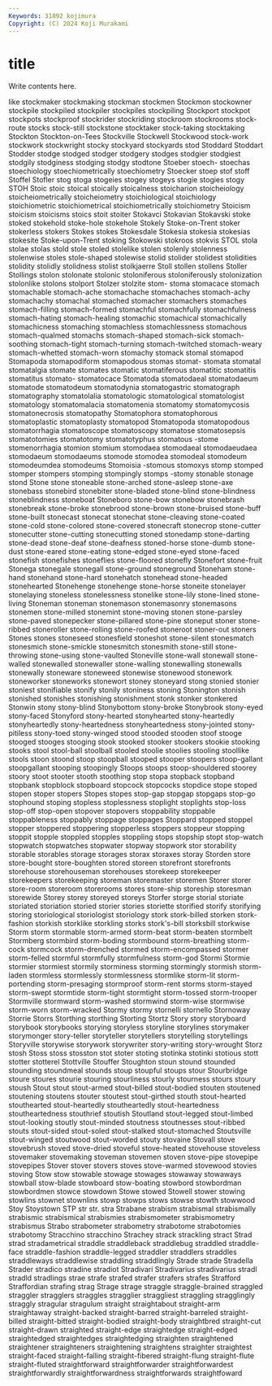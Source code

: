```yaml
---
Keywords: 31892 kojimura
Copyright: (C) 2024 Koji Murakami
---
```


# title

Write contents here.



like stockmaker stockmaking stockman
stockmen Stockmon stockowner stockpile stockpiled stockpiler stockpiles stockpiling Stockport stockpot
stockpots stockproof stockrider stockriding stockroom stockrooms stock-route stocks stock-still stockstone
stocktaker stock-taking stocktaking Stockton Stockton-on-Tees Stockville Stockwell Stockwood stock-work stockwork
stockwright stocky stockyard stockyards stod Stoddard Stoddart Stodder stodge stodged
stodger stodgery stodges stodgier stodgiest stodgily stodginess stodging stodgy stodtone
Stoeber stoech- stoechas stoechiology stoechiometrically stoechiometry Stoecker stoep stof stoff
Stoffel Stofler stog stoga stogeies stogey stogeys stogie stogies stogy
STOH Stoic stoic stoical stoically stoicalness stoicharion stoicheiology stoicheiometrically stoicheiometry
stoichiological stoichiology stoichiometric stoichiometrical stoichiometrically stoichiometry Stoicism stoicism stoicisms stoics
stoit stoiter Stokavci Stokavian Stokavski stoke stoked stokehold stoke-hole stokehole
Stokely Stoke-on-Trent stoker stokerless stokers Stokes stokes Stokesdale Stokesia stokesia
stokesias stokesite Stoke-upon-Trent stoking Stokowski stokroos stokvis STOL stola stolae
stolas stold stole stoled stolelike stolen stolenly stolenness stolenwise stoles
stole-shaped stolewise stolid stolider stolidest stolidities stolidity stolidly stolidness stolist
stolkjaerre Stoll stollen stollens Stoller Stollings stolon stolonate stolonic stoloniferous
stoloniferously stolonization stolonlike stolons stolport Stolzer stolzite stom- stoma stomacace
stomach stomachable stomach-ache stomachache stomachaches stomach-achy stomachachy stomachal stomached stomacher
stomachers stomaches stomach-filling stomach-formed stomachful stomachfully stomachfulness stomach-hating stomach-healing stomachic
stomachical stomachically stomachicness stomaching stomachless stomachlessness stomachous stomach-qualmed stomachs stomach-shaped
stomach-sick stomach-soothing stomach-tight stomach-turning stomach-twitched stomach-weary stomach-whetted stomach-worn stomachy stomack
stomal stomapod Stomapoda stomapodiform stomapodous stomas stomat- stomata stomatal stomatalgia
stomate stomates stomatic stomatiferous stomatitic stomatitis stomatitus stomato- stomatocace Stomatoda
stomatodaeal stomatodaeum stomatode stomatodeum stomatodynia stomatogastric stomatograph stomatography stomatolalia stomatologic
stomatological stomatologist stomatology stomatomalacia stomatomenia stomatomy stomatomycosis stomatonecrosis stomatopathy Stomatophora
stomatophorous stomatoplastic stomatoplasty stomatopod Stomatopoda stomatopodous stomatorrhagia stomatoscope stomatoscopy stomatose
stomatosepsis stomatotomies stomatotomy stomatotyphus stomatous -stome stomenorrhagia stomion stomium stomodaea
stomodaeal stomodaeudaea stomodaeum stomodaeums stomode stomodea stomodeal stomodeum stomodeumdea stomodeums
Stomoisia -stomous stomoxys stomp stomped stomper stompers stomping stompingly stomps
-stomy stonable stonage stond Stone stone stoneable stone-arched stone-asleep stone-axe
stonebass stonebird stonebiter stone-bladed stone-blind stone-blindness stoneblindness stoneboat Stoneboro stone-bow
stonebow stonebrash stonebreak stone-broke stonebrood stone-brown stone-bruised stone-buff stone-built stonecast
stonecat stonechat stone-cleaving stone-coated stone-cold stone-colored stone-covered stonecraft stonecrop stone-cutter
stonecutter stone-cutting stonecutting stoned stonedamp stone-darting stone-dead stone-deaf stone-deafness stoned-horse
stone-dumb stone-dust stone-eared stone-eating stone-edged stone-eyed stone-faced stonefish stonefishes stoneflies
stone-floored stonefly Stonefort stone-fruit Stonega stonegale stonegall stone-ground stoneground Stoneham
stone-hand stonehand stone-hard stonehatch stonehead stone-headed stonehearted Stonehenge stonehenge stone-horse
stoneite stonelayer stonelaying stoneless stonelessness stonelike stone-lily stone-lined stone-living Stoneman
stoneman stonemason stonemasonry stonemasons stonemen stone-milled stonemint stone-moving stonen stone-parsley
stone-paved stonepecker stone-pillared stone-pine stoneput stoner stone-ribbed stoneroller stone-rolling stone-roofed
stoneroot stoner-out stoners Stones stones stoneseed stonesfield stoneshot stone-silent stonesmatch
stonesmich stone-smickle stonesmitch stonesmith stone-still stone-throwing stone-using stone-vaulted Stoneville stone-wall
stonewall stone-walled stonewalled stonewaller stone-walling stonewalling stonewalls stonewally stoneware stoneweed
stonewise stonewood stonework stoneworker stoneworks stonewort stoney stoneyard stong stonied
stonier stoniest stonifiable stonify stonily stoniness stoning Stonington stonish stonished
stonishes stonishing stonishment stonk stonker stonkered Stonwin stony stony-blind Stonybottom
stony-broke Stonybrook stony-eyed stony-faced Stonyford stony-hearted stonyhearted stony-heartedly stonyheartedly stony-heartedness
stonyheartedness stony-jointed stony-pitiless stony-toed stony-winged stood stooded stooden stoof stooge
stooged stooges stooging stook stooked stooker stookers stookie stooking stooks
stool stool-ball stoolball stooled stoolie stoolies stooling stoollike stools stoon
stoond stoop stoopball stooped stooper stoopers stoop-gallant stoopgallant stooping stoopingly
Stoops stoops stoop-shouldered stoorey stoory stoot stooter stooth stoothing stop
stopa stopback stopband stopbank stopblock stopboard stopcock stopcocks stopdice stope
stoped stopen stoper stopers Stopes stopes stop-gap stopgap stopgaps stop-go
stophound stoping stopless stoplessness stoplight stoplights stop-loss stop-off stop-open stopover
stopovers stoppability stoppable stoppableness stoppably stoppage stoppages Stoppard stopped stoppel
stopper stoppered stoppering stopperless stoppers stoppeur stopping stoppit stopple stoppled
stopples stoppling stops stopship stopt stop-watch stopwatch stopwatches stopwater stopway
stopwork stor storability storable storables storage storages storax storaxes storay
Storden store store-bought store-boughten stored storeen storefront storefronts storehouse storehouseman
storehouses storekeep storekeeper storekeepers storekeeping storeman storemaster storemen Storer storer
store-room storeroom storerooms stores store-ship storeship storesman storewide Storey storey
storeyed storeys Storfer storge storial storiate storiated storiation storied storier
stories storiette storified storify storifying storing storiological storiologist storiology stork
stork-billed storken stork-fashion storkish storklike storkling storks stork's-bill storksbill storkwise
Storm storm stormable storm-armed storm-beat storm-beaten stormbelt Stormberg stormbird storm-boding
stormbound storm-breathing storm-cock stormcock storm-drenched stormed storm-encompassed stormer storm-felled stormful
stormfully stormfulness storm-god Stormi Stormie stormier stormiest stormily storminess storming
stormingly stormish storm-laden stormless stormlessly stormlessness stormlike storm-lit storm-portending storm-presaging
stormproof storm-rent storms storm-stayed storm-swept stormtide storm-tight stormtight storm-tossed storm-trooper
Stormville stormward storm-washed stormwind storm-wise stormwise storm-worn storm-wracked Stormy stormy
stornelli stornello Stornoway Storrie Storrs Storthing storthing Storting Stortz Story
story storyboard storybook storybooks storying storyless storyline storylines storymaker storymonger
story-teller storyteller storytellers storytelling storytellings Storyville storywise storywork storywriter story-writing
story-wrought Storz stosh Stoss stoss stosston stot stoter stoting stotinka
stotinki stotious stott stotter stotterel Stottville Stouffer Stoughton stoun stound
stounded stounding stoundmeal stounds stoup stoupful stoups stour Stourbridge stoure
stoures stourie stouring stourliness stourly stourness stours stoury stoush Stout
stout stout-armed stout-billed stout-bodied stouten stoutened stoutening stoutens stouter stoutest
stout-girthed stouth stout-hearted stouthearted stout-heartedly stoutheartedly stout-heartedness stoutheartedness stouthrief stoutish
Stoutland stout-legged stout-limbed stout-looking stoutly stout-minded stoutness stoutnesses stout-ribbed stouts
stout-sided stout-soled stout-stalked stout-stomached Stoutsville stout-winged stoutwood stout-worded stouty stovaine
Stovall stove stovebrush stoved stove-dried stoveful stove-heated stovehouse stoveless stovemaker
stovemaking stoveman stovemen stoven stove-pipe stovepipe stovepipes Stover stover stovers
stoves stove-warmed stovewood stovies stoving Stow stow stowable stowage stowages
stowaway stowaways stowball stow-blade stowboard stow-boating stowbord stowbordman stowbordmen stowce
stowdown Stowe stowed Stowell stower stowing stowlins stownet stownlins stowp
stowps stows stowse stowth stowwood Stoy Stoystown STP str str.
stra Strabane strabism strabismal strabismally strabismic strabismical strabismies strabismometer strabismometry
strabismus Strabo strabometer strabometry strabotome strabotomies strabotomy Stracchino stracchino Strachey
strack strackling stract Strad strad stradametrical straddle straddleback straddlebug straddled
straddle-face straddle-fashion straddle-legged straddler straddlers straddles straddleways straddlewise straddling straddlingly
Strade strade Stradella Strader stradico stradine stradiot Stradivari Stradivarius stradivarius
stradl stradld stradlings strae strafe strafed strafer strafers strafes Strafford
Straffordian strafing strag Strage strage straggle straggle-brained straggled straggler stragglers
straggles stragglier straggliest straggling stragglingly straggly stragular stragulum straight straightabout
straight-arm straightaway straight-backed straight-barred straight-barreled straight-billed straight-bitted straight-bodied straight-body straightbred
straight-cut straight-drawn straighted straight-edge straightedge straight-edged straightedged straightedges straightedging straighten
straightened straightener straighteners straightening straightens straighter straightest straight-faced straight-falling straight-fibered
straight-flung straight-flute straight-fluted straightforward straightforwarder straightforwardest straightforwardly straightforwardness straightforwards straightfoward
